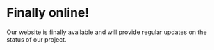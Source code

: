 # Finally online!

Our website is finally available and will provide regular updates on the status of our project.
